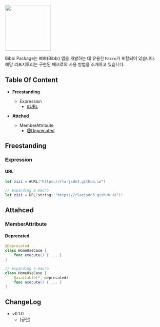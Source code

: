 <img src="https://github.com/rlarjsdn3/allen-uikit-learning-notes/assets/21079970/7e41818d-a11f-499d-9e2d-fca4efe74fe8" align="center" width="150" height="150">

Bibbi Package는 삐삐(Bibbi) 앱을 개발하는 데 유용한 `Macro`가 포함되어 있습니다. 해당 리포지토리는 구현된 매크로의 사용 방법을 소개하고 있습니다. 

## Table Of Content

* **Freestanding**
  + Expression 
    * [#URL](#URL)
    
* **Attched**
  + MemberAttribute
    * [@Deprecated](#Deprecated)

## Freestanding

### Expression

#### URL

```swift
let zizi = #URL("https://rlarjsdn3.github.io")

// expanding a macro
let zizi = URL(string: "https://rlarjsdn3.github.io")!
```

## Attahced

### MemberAttribute

#### Deprecated

```swift
@Deprecated
class HomeUseCase {
    func execute() { ... }
}

// expanding a macro
class HomeUseCase {
    @available(*, deprecated)
    func execute() { ... }
}
```


## ChangeLog

* v0.1.0
   + (공란)
